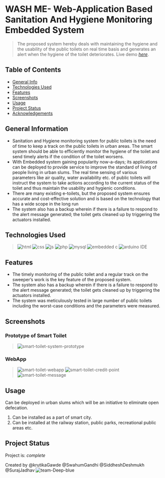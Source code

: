 # WASH ME- Web-Application Based Sanitation And Hygiene Monitoring Embedded System
> The proposed system hereby deals with maintaining the hygiene
and the usability of the public toilets on real time basis and
generates an alert when the hygiene of the toilet deteriorates.
> Live demo [_here_](https://www.example.com).
## Table of Contents
* [General Info](#general-information)
* [Technologies Used](#technologies-used)
* [Features](#features)
* [Screenshots](#screenshots)
* [Usage](#usage)
* [Project Status](#project-status)
* [Acknowledgements](#acknowledgements)

## General Information
- Sanitation and Hygiene monitoring system for public toilets
is the need of time to keep a track on the public toilets in
urban areas. The smart system should be able to efficiently
monitor the hygiene of the toilet and send timely alerts if
the condition of the toilet worsens. 
- With Embedded system gaining popularity now-a-days; its
applications can be deployed to provide service to improve
the standard of living of people living in urban slums. The
real time sensing of various parameters like air quality,
water availability etc. of public toilets will instruct the
system to take actions according to the current status of the
toilet and thus maintain the usability and hygienic
conditions.
- There are many existing e-toilets, but the
proposed system ensures accurate and cost-effective
solution and is based on the technology that has a wide
scope in the long run
- The system also has a backup wherein if there is a failure to
respond to the alert message generated; the toilet gets cleaned
up by triggering the actuators installed.



## Technologies Used
> ![html](https://img.shields.io/badge/HTML5-E34F26?style=for-the-badge&logo=html5&logoColor=white)
  ![css](https://img.shields.io/badge/CSS3-1572B6?style=for-the-badge&logo=css3&logoColor=white)
  ![js](https://img.shields.io/badge/JavaScript-F7DF1E?style=for-the-badge&logo=javascript&logoColor=black)
  ![php](https://img.shields.io/badge/PHP-777BB4?style=for-the-badge&logo=php&logoColor=white)
  ![mysql](https://img.shields.io/badge/MySQL-00000F?style=for-the-badge&logo=mysql&logoColor=white)
  ![embedded c](https://img.shields.io/badge/C%2B%2B-00599C?style=for-the-badge&logo=c%2B%2B&logoColor=white)
  ![arduino IDE](https://img.shields.io/badge/Arduino_IDE-00979D?style=for-the-badge&logo=arduino&logoColor=white)

## Features
- The timely monitoring of the public toilet and a regular track on the
   sweeper’s work is the key feature of the proposed system. 
- The system also has a backup wherein if there is a failure to
  respond to the alert message generated; the toilet gets cleaned
  up by triggering the actuators installed. 
- The system was meticulously tested in large number of
  public toilets including the worst-case conditions and the
  parameters were measured.


## Screenshots
### Prototype of Smart Toilet
>![smart-toilet-system-prototype](https://user-images.githubusercontent.com/69894599/121796855-c679b800-cc39-11eb-8845-8d23de3b8214.png) 
### WebApp
> ![smart-toilet-webapp](https://user-images.githubusercontent.com/69894599/121796867-e90bd100-cc39-11eb-8e27-b9ba3acf14ca.png) ![smart-toilet-credit-point](https://user-images.githubusercontent.com/69894599/121796861-d5606a80-cc39-11eb-8da6-63b5fa48034c.png)
> ![smart-toilet-message](https://user-images.githubusercontent.com/69894599/121796864-ddb8a580-cc39-11eb-805a-446b59bb79a2.png)



## Usage
Can be deployed in urban slums which will be an initiative
to eliminate open defecation.
1. Can be installed as a part of smart city.
2. Can be installed at the railway station, public parks,
recreational public areas etc. 


## Project Status
Project is:  _complete_

Created by @krutikaGawde @SwahumGandhi @SiddheshDeshmukh @SurajJadhav
![team-Deep-blue]()


